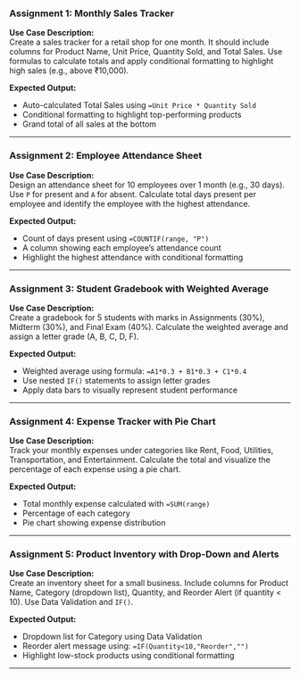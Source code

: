

### **Assignment 1: Monthly Sales Tracker**

**Use Case Description:**  
Create a sales tracker for a retail shop for one month. It should include columns for Product Name, Unit Price, Quantity Sold, and Total Sales. Use formulas to calculate totals and apply conditional formatting to highlight high sales (e.g., above ₹10,000).

**Expected Output:**  
- Auto-calculated Total Sales using `=Unit Price * Quantity Sold`  
- Conditional formatting to highlight top-performing products  
- Grand total of all sales at the bottom  

---

### **Assignment 2: Employee Attendance Sheet**

**Use Case Description:**  
Design an attendance sheet for 10 employees over 1 month (e.g., 30 days). Use `P` for present and `A` for absent. Calculate total days present per employee and identify the employee with the highest attendance.

**Expected Output:**  
- Count of days present using `=COUNTIF(range, "P")`  
- A column showing each employee’s attendance count  
- Highlight the highest attendance with conditional formatting  

---

### **Assignment 3: Student Gradebook with Weighted Average**

**Use Case Description:**  
Create a gradebook for 5 students with marks in Assignments (30%), Midterm (30%), and Final Exam (40%). Calculate the weighted average and assign a letter grade (A, B, C, D, F).

**Expected Output:**  
- Weighted average using formula: `=A1*0.3 + B1*0.3 + C1*0.4`  
- Use nested `IF()` statements to assign letter grades  
- Apply data bars to visually represent student performance  

---

### **Assignment 4: Expense Tracker with Pie Chart**

**Use Case Description:**  
Track your monthly expenses under categories like Rent, Food, Utilities, Transportation, and Entertainment. Calculate the total and visualize the percentage of each expense using a pie chart.

**Expected Output:**  
- Total monthly expense calculated with `=SUM(range)`  
- Percentage of each category  
- Pie chart showing expense distribution  

---

### **Assignment 5: Product Inventory with Drop-Down and Alerts**

**Use Case Description:**  
Create an inventory sheet for a small business. Include columns for Product Name, Category (dropdown list), Quantity, and Reorder Alert (if quantity < 10). Use Data Validation and `IF()`.

**Expected Output:**  
- Dropdown list for Category using Data Validation  
- Reorder alert message using: `=IF(Quantity<10,"Reorder","")`  
- Highlight low-stock products using conditional formatting  

---
